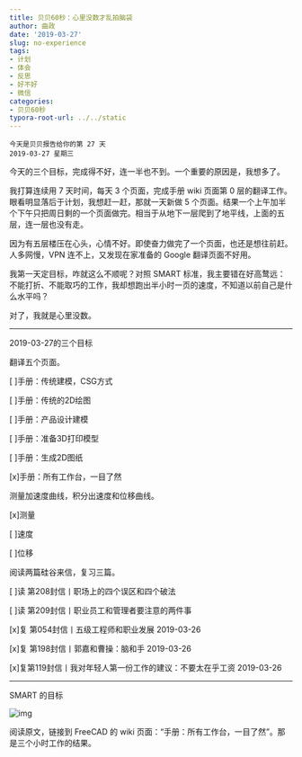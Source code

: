 ```yaml
---
title: 贝贝60秒：心里没数才乱拍脑袋
author: 曲政
date: '2019-03-27'
slug: no-experience
tags:
- 计划
- 体会
- 反思
- 好不好
- 微信
categories:
- 贝贝60秒
typora-root-url: ../../static
---
```


```
今天是贝贝报告给你的第 27 天
2019-03-27 星期三
```

今天的三个目标，完成得不好，连一半也不到。一个重要的原因是，我想多了。

我打算连续用 7 天时间，每天 3 个页面，完成手册 wiki 页面第 0 层的翻译工作。眼看明显落后于计划，我想赶一赶，那就一天新做 5 个页面。结果一个上午加半个下午只把周日剩的一个页面做完。相当于从地下一层爬到了地平线，上面的五层，连一层也没有走。

因为有五层楼压在心头，心情不好。即使奋力做完了一个页面，也还是想往前赶。人多网慢，VPN 连不上，又发现在家准备的 Google 翻译页面不好用。

我第一天定目标，咋就这么不顺呢？对照 SMART 标准，我主要错在好高鹜远：不能打折、不能取巧的工作，我却想跑出半小时一页的速度，不知道以前自己是什么水平吗？

对了，我就是心里没数。

------

2019-03-27的三个目标

翻译五个页面。

[ ]手册：传统建模，CSG方式

[ ]手册：传统的2D绘图

[ ]手册：产品设计建模

[ ]手册：准备3D打印模型

[ ]手册：生成2D图纸

[x]手册：所有工作台，一目了然

测量加速度曲线，积分出速度和位移曲线。

[x]测量

[ ]速度

[ ]位移

阅读两篇硅谷来信，复习三篇。

[ ]读 第208封信丨职场上的四个误区和四个破法

[ ]读 第209封信丨职业员工和管理者要注意的两件事

[x]复 第054封信丨五级工程师和职业发展 2019-03-26

[x]复 第198封信丨郭嘉和曹操：脑和手 2019-03-26

[x]复第119封信丨我对年轻人第一份工作的建议：不要太在乎工资 2019-03-26

------

SMART 的目标

![img](/images/2019-03-27-%E8%B4%9D%E8%B4%9D60%E7%A7%92%EF%BC%9A%E5%BF%83%E9%87%8C%E6%B2%A1%E6%95%B0%E6%89%8D%E4%B9%B1%E6%8B%8D%E8%84%91%E8%A2%8B/640-20200416160001885.jpeg)

阅读原文，链接到 FreeCAD 的 wiki 页面：“手册：所有工作台，一目了然”。那是三个小时工作的结果。


